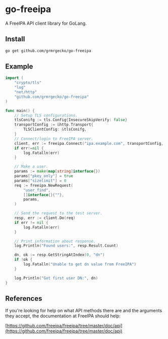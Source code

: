 # go-freeipa
A FreeIPA API client library for GoLang.

## Install
```bash
go get github.com/grmrgecko/go-freeipa
```

## Example
```go
import (
    "crypto/tls"
    "log"
    "net/http"
    "github.com/grmrgecko/go-freeipa"
)

func main() {
    // Setup TLS configurations.
    tlsConifg := tls.Config{InsecureSkipVerify: false}
    transportConfig := &http.Transport{
        TLSClientConfig: &tlsConifg,
    }
    // Connect/login to FreeIPA server.
    client, err := freeipa.Connect("ipa.example.com", transportConfig, "username", "password")
    if err!=nil {
        log.Fatalln(err)
    }

    // Make a user.
    params := make(map[string]interface{})
    params["pkey_only"] = true
    params["sizelimit"] = 0
    req := freeipa.NewRequest(
        "user_find",
        []interface{}{""},
        params,
    )

    // Send the request to the test server.
    resp, err := client.Do(req)
    if err != nil {
        log.Fatalln(err)
    }

    // Print information about response.
    log.Println("Found users:", resp.Result.Count)

    dn, ok := resp.GetStringAtIndex(0, "dn")
    if !ok {
        log.Fatalln("Unable to get dn value from FreeIPA")
    }

    log.Println("Got first user DN:", dn)
}
```

## References
If you're looking for help on what API methods there are and the arguments they accept, the documentation at FreeIPA should help:

[https://github.com/freeipa/freeipa/tree/master/doc/api](https://github.com/freeipa/freeipa/tree/master/doc/api)
